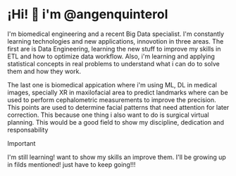 # ¡Hi! 👋 i'm @angenquinterol

I'm biomedical engineering and a recent Big Data specialist. I'm constantly learning technologies and new applications, innovotion in three areas. The first are is Data Engineering,    learning the new stuff to improve my skills in ETL and how to optimize data workflow. Also, i'm learning and applying statistical concepts in real problems to understand what i can do to solve them and how they work.
  
The last one is biomedical appication where i'm using ML, DL in medical images, specially XR in maxilofacial area to predict landmarks where can be used to perform cephalometric measurements to improve the precision. This points are used to determine facial patterns that need attention for later correction. This because one thing i also want to do is surgical virtual planning. This would be a good field to show my discipline, dedication and responsability

> [!IMPORTANT]
> I'm still learning! want to show my skills an improve them. I'll be growing up in filds mentioned! just have to keep going!!! 

<!---
angelquinterol/angelquinterol is a ✨ special ✨ repository because its `README.md` (this file) appears on your GitHub profile.
You can click the Preview link to take a look at your changes.
--->
